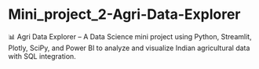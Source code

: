 # Mini_project_2-Agri-Data-Explorer
📊 Agri Data Explorer – A Data Science mini project using Python, Streamlit, Plotly, SciPy, and Power BI to analyze and visualize Indian agricultural data with SQL integration.
